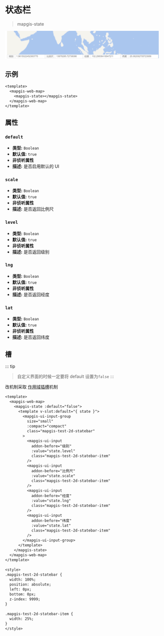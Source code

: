# 状态栏

> mapgis-state

![状态栏组件](./statebar.png)

## 示例

```vue
<template>
  <mapgis-web-map>
    <mapgis-state></mapgis-state>
  </mapgis-web-map>
</template>
```

## 属性

### `default`

- **类型:** `Boolean`
- **默认值:** `true`
- **非侦听属性**
- **描述:** 是否启用默认的 UI

### `scale`

- **类型:** `Boolean`
- **默认值:** `true`
- **非侦听属性**
- **描述:** 是否返回比例尺

### `level`

- **类型:** `Boolean`
- **默认值:** `true`
- **非侦听属性**
- **描述:** 是否返回级别

### `lng`

- **类型:** `Boolean`
- **默认值:** `true`
- **非侦听属性**
- **描述:** 是否返回经度

### `lat`

- **类型:** `Boolean`
- **默认值:** `true`
- **非侦听属性**
- **描述:** 是否返回纬度

## 槽

::: tip

> 自定义界面的时候一定要将 default 设置为`false`
> :::

改机制采取 [作用域插槽](https://cn.vuejs.org/v2/guide/components-slots.html#作用域插槽)机制

```vue
<template>
  <mapgis-web-map>
    <mapgis-state :default="false">
      <template v-slot:default="{ state }">
        <mapgis-ui-input-group
          size="small"
          :compact="compact"
          class="mapgis-test-2d-statebar"
        >
          <mapgis-ui-input
            addon-before="级别"
            :value="state.level"
            class="mapgis-test-2d-statebar-item"
          />
          <mapgis-ui-input
            addon-before="比例尺"
            :value="state.scale"
            class="mapgis-test-2d-statebar-item"
          />
          <mapgis-ui-input
            addon-before="经度"
            :value="state.lng"
            class="mapgis-test-2d-statebar-item"
          />
          <mapgis-ui-input
            addon-before="纬度"
            :value="state.lat"
            class="mapgis-test-2d-statebar-item"
          />
        </mapgis-ui-input-group>
      </template>
    </mapgis-state>
  </mapgis-web-map>
</template>

<style>
.mapgis-test-2d-statebar {
  width: 100%;
  position: absolute;
  left: 0px;
  bottom: 0px;
  z-index: 9999;
}

.mapgis-test-2d-statebar-item {
  width: 25%;
}
</style>
```
